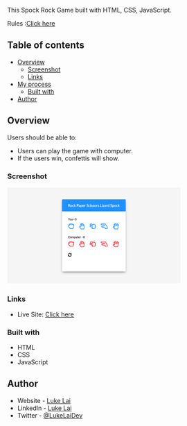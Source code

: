 
This Spock Rock Game built with HTML, CSS, JavaScript.

Rules :[Click here](https://www.youtube.com/watch?v=405Nh2H4Ucg)

## Table of contents

- [Overview](#overview)
  - [Screenshot](#screenshot)
  - [Links](#links)
- [My process](#my-process)
  - [Built with](#built-with)
- [Author](#author)



## Overview

Users should be able to:

- Users can play the game with computer.
- If the users win, confettis will show.

### Screenshot

<img src="./preview.png" width="400" />


### Links

- Live Site: [Click here](https://simpleluke.github.io/Spock-Rock-Game/)

### Built with

- HTML
- CSS
- JavaScript


## Author

- Website - [Luke Lai](https://lukelai.tech/)
- LinkedIn - [Luke Lai](https://www.linkedin.com/in/luke-lai-309a3522b/)
- Twitter - [@LukeLaiDev](https://www.twitter.com/LukeLaiDev)
